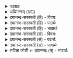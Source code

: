 <details><summary>पदपाठः</summary>

दे॒वाः। य॒ज्ञम्। अ॒त॒न्व॒त॒। भे॒ष॒जम्। भि॒षजा॑। अ॒श्विना॑। वा॒चा। सर॑स्वती। भि॒षक्। इन्द्रा॑य। इ॒न्द्रि॒याणि॑। दध॑तः। १२।
</details>

<details><summary>अधिमन्त्रम् (VC)</summary>

- विद्वांसो देवता
- हैमवर्चिर्ऋषिः
- भुरिगनुष्टुप्
- गान्धारः
</details>

<details><summary>दयानन्द-सरस्वती (हि) - विषयः</summary>

माता-पिता और सन्तान परस्पर कैसे वर्त्तें, यह विषय अगले मन्त्र में कहा है ॥
</details>

<details><summary>दयानन्द-सरस्वती (हि) - पदार्थः</summary>

पदार्थान्वयभाषाः -  हे मनुष्यो ! जैसे (इन्द्रियाणि) उत्तम प्रकार विषयग्राहक नेत्र आदि इन्दियों वा धनों को (दधतः) धारण करते हुए (भिषक्) चिकित्सा आदि वैद्यकशास्त्र के अङ्गों को जाननेहारी (सरस्वती) प्रशस्त वैद्यकशास्त्र के ज्ञान से युक्त विदुषी स्त्री और (भिषजा) आयुर्वेद के जाननेहारी (अश्विना) ओषधिविद्या में व्याप्तबुद्धिवाले दो उत्तम विद्वान् वैद्य ये तीनों और (देवाः) उत्तम ज्ञानीजन (वाचा) वाणी से (इन्द्राय) परमैश्वर्य्य के लिये (भेषजम्) रोगविनाशक औषधरूप (यज्ञम्) सुख देनेवाले यज्ञ को (अतन्वत) विस्तृत करें, वैसे ही तुम लोग भी करो ॥१२ ॥
</details>

<details><summary>दयानन्द-सरस्वती (हि) - भावार्थः</summary>

भावार्थभाषाः -  जब तक मनुष्य लोग पथ्य ओषधि और ब्रह्मचर्य के सेवन से शरीर के आरोग्य, बल और बुद्धि को नहीं बढ़ाते, तब तक सब सुखों के प्राप्त होने को समर्थ नहीं होते ॥१२ ॥
</details>

<details><summary>दयानन्द-सरस्वती (सं) - विषयः</summary>

मातापित्रपत्यानि परस्परं कथं वर्त्तेरन्नित्याह ॥
</details>

<details><summary>दयानन्द-सरस्वती (सं) - पदार्थः</summary>

पदार्थान्वयभाषाः -  हे मनुष्याः ! यथेन्द्रियाणि दधतो भिषक् सरस्वती भिषजाऽश्विना च देवा वाचेन्द्राय भेषजं यज्ञमतन्वत, तथैव यूयं कुरुत ॥१२ ॥
</details>

<details><summary>दयानन्द-सरस्वती (सं) - भावार्थः</summary>

भावार्थभाषाः -  यावन्मनुष्याः पथ्यौषधिब्रह्मचर्य्यसेवनेन शरीरारोग्यबलबुद्धीर्न वर्द्धयन्ते, तावत् सर्वाणि सुखानि प्राप्तुं न शक्नुवन्ति ॥१२ ॥
</details>

<details><summary>सविता जोशी ← दयानन्दः (म) - भावार्थः</summary>

भावार्थभाषाः -  जोपर्यंत माणसे पथ्य, औषध व ब्रह्मचर्याचे सेवन करून शरीराचे आरोग्य, बल व बुद्धीची वाढ करीत नाहीत तोपर्यंत ती सर्व सुख प्राप्त करण्यास समर्थ ठरू शकत नाहीत.
</details>